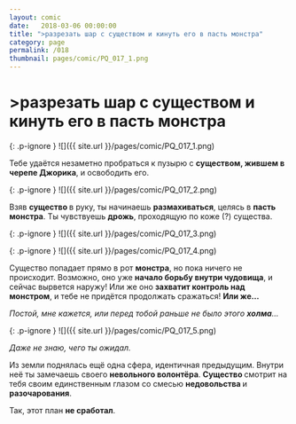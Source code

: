 ```yaml
---
layout: comic
date:   2018-03-06 00:00:00 
title: ">разрезать шар с существом и кинуть его в пасть монстра"
category: page
permalink: /018
thumbnail: pages/comic/PQ_017_1.png
---
```

# >разрезать шар с существом и кинуть его в пасть монстра

{: .p-ignore }
![]({{ site.url }}/pages/comic/PQ_017_1.png)

Тебе удаётся незаметно пробраться к пузырю с <strong>существом, жившем в черепе Джорика</strong>, и освободить его.

{: .p-ignore }
![]({{ site.url }}/pages/comic/PQ_017_2.png)

Взяв <strong>существо </strong>в руку, ты начинаешь <strong>размахиваться</strong>, целясь в <strong>пасть монстра</strong>. Ты чувствуешь <strong>дрожь</strong>, проходящую по коже (?) существа.

{: .p-ignore }
![]({{ site.url }}/pages/comic/PQ_017_3.png)

{: .p-ignore }
![]({{ site.url }}/pages/comic/PQ_017_4.png)

Существо попадает прямо в рот <strong>монстра</strong>, но пока ничего не происходит. Возможно, оно уже <strong>начало борьбу внутри чудовища</strong>, и сейчас вырвется наружу! Или же оно <strong>захватит контроль над монстром</strong>, и тебе не придётся продолжать сражаться! <strong>Или же…</strong>

<em>Постой, мне кажется, или перед тобой раньше не было этого <strong><strong>холма</strong></strong>…</em>

{: .p-ignore }
![]({{ site.url }}/pages/comic/PQ_017_5.png)

<em>Даже не знаю, чего ты ожидал. </em>

Из земли поднялась ещё одна сфера, идентичная предыдущим. Внутри неё ты замечаешь своего <strong>невольного волонтёра</strong>. <strong>Существо </strong>смотрит на тебя своим единственным глазом со смесью <strong>недовольства </strong>и <strong>разочарования</strong>.

Так, этот план <strong>не сработал</strong>.
